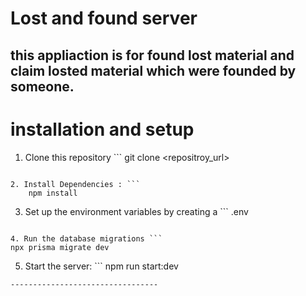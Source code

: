 # Lost and found server
## this appliaction is for found lost material and claim losted material which were founded by someone.



# installation and setup

1. Clone this repository ```
    git clone <repositroy_url>
```

2. Install Dependencies : ```
    npm install
```

3. Set up the environment variables by creating a ```
    .env
``` 

4. Run the database migrations ```
npx prisma migrate dev
```

5. Start the server: ```
 npm run start:dev
``` 
---------------------------------







